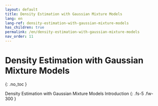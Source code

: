 ```yaml
---
layout: default
title: Density Estimation with Gaussian Mixture Models
lang: en
lang-ref: density-estimation-with-gaussian-mixture-models
has_children: true
permalink: /en/density-estimation-with-gaussian-mixture-models
nav_order: 11
---
```


# Density Estimation with Gaussian Mixture Models
{: .no_toc }


Density Estimation with Gaussian Mixture Models Introduction
{: .fs-5 .fw-300 }